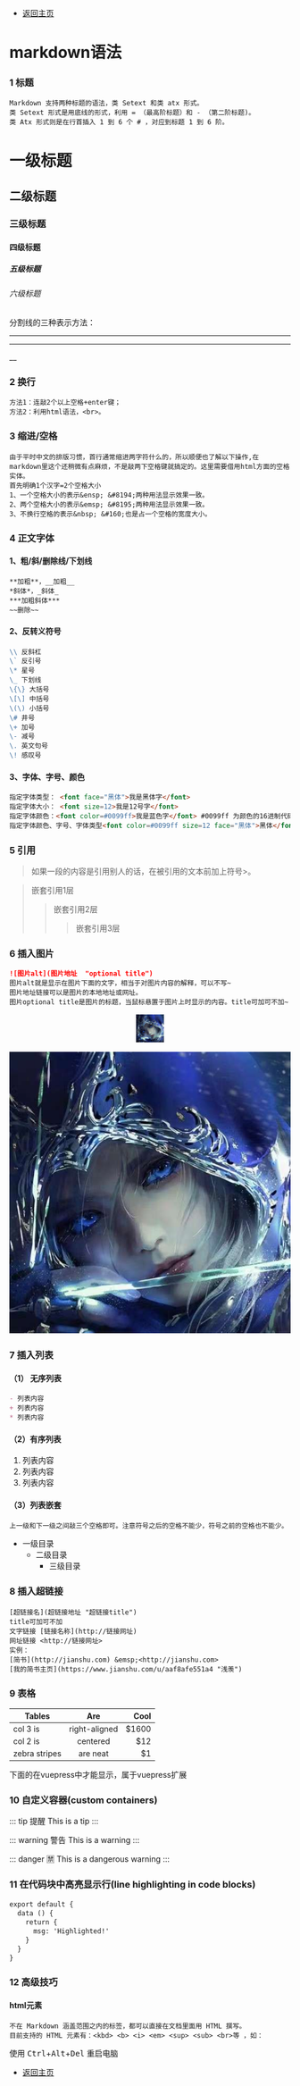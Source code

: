 * [返回主页](../home.md)
# markdown语法
### 1 标题
```text
Markdown 支持两种标题的语法，类 Setext 和类 atx 形式。
类 Setext 形式是用底线的形式，利用 = （最高阶标题）和 - （第二阶标题)。
类 Atx 形式则是在行首插入 1 到 6 个 # ，对应到标题 1 到 6 阶。
```
# 一级标题
## 二级标题
### 三级标题
#### 四级标题
##### 五级标题
###### 六级标题
分割线的三种表示方法：
*** 
--- 
__


### 2 换行
```text
方法1：连敲2个以上空格+enter键；
方法2：利用html语法，<br>。
```

### 3 缩进/空格
```text
由于平时中文的排版习惯，首行通常缩进两字符什么的，所以顺便也了解以下操作,在markdown里这个还稍微有点麻烦，不是敲两下空格键就搞定的。这里需要借用html方面的空格实体。
首先明确1个汉字=2个空格大小
1、一个空格大小的表示&ensp; &#8194;两种用法显示效果一致。
2、两个空格大小的表示&emsp; &#8195;两种用法显示效果一致。
3、不换行空格的表示&nbsp; &#160;也是占一个空格的宽度大小。
```

### 4 正文字体
#### 1、粗/斜/删除线/下划线
```markdown
**加粗**，__加粗__  
*斜体*，_斜体_
***加粗斜体***
~~删除~~
```
#### 2、反转义符号
```markdown
\\ 反斜杠
\` 反引号
\* 星号
\_ 下划线
\{\} 大括号
\[\] 中括号
\(\) 小括号
\# 井号
\+ 加号
\- 减号
\. 英文句号
\! 感叹号
```
#### 3、字体、字号、颜色
```markdown
指定字体类型： <font face="黑体">我是黑体字</font>
指定字体大小： <font size=12>我是12号字</font>
指定字体颜色：<font color=#0099ff>我是蓝色字</font> #0099ff 为颜色的16进制代码
指定字体颜色、字号、字体类型<font color=#0099ff size=12 face="黑体">黑体</font>
```

### 5 引用
> 如果一段的内容是引用别人的话，在被引用的文本前加上符号>。

> 嵌套引用1层
>> 嵌套引用2层
>>> 嵌套引用3层


### 6 插入图片
```markdown
![图片alt](图片地址  "optional title")
图片alt就是显示在图片下面的文字，相当于对图片内容的解释，可以不写~
图片地址链接可以是图片的本地地址或网址。
图片optional title是图片的标题，当鼠标悬置于图片上时显示的内容。title可加可不加~
```
<div align="center">
    <img src="../../picture/Ashe.png" width="10%">
</div>

![](../../picture/Ashe.png)

### 7 插入列表
#### （1） 无序列表
```markdown
- 列表内容
+ 列表内容
* 列表内容
```
#### （2）有序列表
1. 列表内容
2. 列表内容
3. 列表内容

#### （3）列表嵌套
```text
上一级和下一级之间敲三个空格即可。注意符号之后的空格不能少，符号之前的空格也不能少。
```
+ 一级目录
   + 二级目录
     + 三级目录

### 8 插入超链接
```text
[超链接名](超链接地址 "超链接title")
title可加可不加
文字链接 [链接名称](http://链接网址)
网址链接 <http://链接网址>
实例：
[简书](http://jianshu.com) &emsp;<http://jianshu.com>
[我的简书主页](https://www.jianshu.com/u/aaf8afe551a4 "浅羡")
```

### 9 表格
| Tables        | Are           | Cool  |
| ------------- |:-------------:| -----:|
| col 3 is      | right-aligned | $1600 |
| col 2 is      | centered      |   $12 |
| zebra stripes | are neat      |    $1 |


下面的在vuepress中才能显示，属于vuepress扩展
### 10 自定义容器(custom containers)
::: tip 提醒
This is a tip
:::

::: warning 警告
This is a warning
:::

::: danger 🈲️
This is a dangerous warning
:::

### 11 在代码块中高亮显示行(line highlighting in code blocks)
``` js{4}
export default {
  data () {
    return {
      msg: 'Highlighted!'
    }
  }
}
```

### 12 高级技巧
#### html元素
```text
不在 Markdown 涵盖范围之内的标签，都可以直接在文档里面用 HTML 撰写。
目前支持的 HTML 元素有：<kbd> <b> <i> <em> <sup> <sub> <br>等 ，如：
```
使用 <kbd>Ctrl</kbd>+<kbd>Alt</kbd>+<kbd>Del</kbd> 重启电脑


* [返回主页](../home.md)